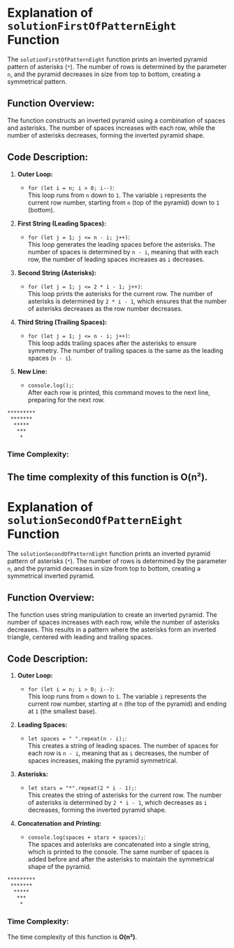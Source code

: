 # Explanation of `solutionFirstOfPatternEight` Function

The `solutionFirstOfPatternEight` function prints an inverted pyramid pattern of asterisks (`*`). The number of rows is determined by the parameter `n`, and the pyramid decreases in size from top to bottom, creating a symmetrical pattern.

## **Function Overview:**

The function constructs an inverted pyramid using a combination of spaces and asterisks. The number of spaces increases with each row, while the number of asterisks decreases, forming the inverted pyramid shape.

## **Code Description:**

1. **Outer Loop:**

   - `for (let i = n; i > 0; i--)`:  
     This loop runs from `n` down to `1`. The variable `i` represents the current row number, starting from `n` (top of the pyramid) down to `1` (bottom).

2. **First String (Leading Spaces):**

   - `for (let j = 1; j <= n - i; j++)`:  
     This loop generates the leading spaces before the asterisks. The number of spaces is determined by `n - i`, meaning that with each row, the number of leading spaces increases as `i` decreases.

3. **Second String (Asterisks):**

   - `for (let j = 1; j <= 2 * i - 1; j++)`:  
     This loop prints the asterisks for the current row. The number of asterisks is determined by `2 * i - 1`, which ensures that the number of asterisks decreases as the row number decreases.

4. **Third String (Trailing Spaces):**

   - `for (let j = 1; j <= n - i; j++)`:  
     This loop adds trailing spaces after the asterisks to ensure symmetry. The number of trailing spaces is the same as the leading spaces (`n - i`).

5. **New Line:**
   - `console.log();`:  
     After each row is printed, this command moves to the next line, preparing for the next row.

```
*********
 *******
  *****
   ***
    *
```

### **Time Complexity:**

## The time complexity of this function is **O(n²)**.

> > > > > > > > > > > > > > > > > > > > > > > > > > > > > > > > > > > > > > > > > > > > > > > > > > > > > > > > > > > > > > > > > > > > > > > > > > > > > > > > > > > > > > > > > > > > > > > > > > > >

# Explanation of `solutionSecondOfPatternEight` Function

The `solutionSecondOfPatternEight` function prints an inverted pyramid pattern of asterisks (`*`). The number of rows is determined by the parameter `n`, and the pyramid decreases in size from top to bottom, creating a symmetrical inverted pyramid.

## **Function Overview:**

The function uses string manipulation to create an inverted pyramid. The number of spaces increases with each row, while the number of asterisks decreases. This results in a pattern where the asterisks form an inverted triangle, centered with leading and trailing spaces.

## **Code Description:**

1. **Outer Loop:**

   - `for (let i = n; i > 0; i--)`:  
     This loop runs from `n` down to `1`. The variable `i` represents the current row number, starting at `n` (the top of the pyramid) and ending at `1` (the smallest base).

2. **Leading Spaces:**

   - `let spaces = " ".repeat(n - i);`:  
     This creates a string of leading spaces. The number of spaces for each row is `n - i`, meaning that as `i` decreases, the number of spaces increases, making the pyramid symmetrical.

3. **Asterisks:**

   - `let stars = "*".repeat(2 * i - 1);`:  
     This creates the string of asterisks for the current row. The number of asterisks is determined by `2 * i - 1`, which decreases as `i` decreases, forming the inverted pyramid shape.

4. **Concatenation and Printing:**
   - `console.log(spaces + stars + spaces);`:  
     The spaces and asterisks are concatenated into a single string, which is printed to the console. The same number of spaces is added before and after the asterisks to maintain the symmetrical shape of the pyramid.

```
*********
 *******
  *****
   ***
    *
```

### **Time Complexity:**

The time complexity of this function is **O(n²)**.
